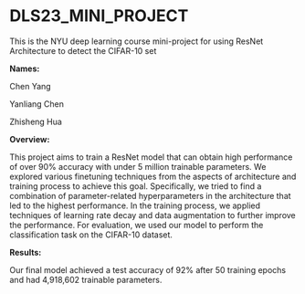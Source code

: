# DLS23_MINI_PROJECT
This is the NYU deep learning course mini-project for using ResNet Architecture to detect the CIFAR-10 set

**Names:**

Chen Yang

Yanliang Chen

Zhisheng Hua

**Overview:**

This project aims to train a ResNet model that can obtain high performance of over 90% accuracy with under 5 million trainable parameters. We explored various finetuning techniques from the aspects of architecture and training process to achieve this goal. Specifically, we tried to find a combination of parameter-related hyperparameters in the architecture that led to the highest performance. In the training process, we applied techniques of learning rate decay and data augmentation to further improve the performance. For evaluation, we used our model to perform the classification task on the CIFAR-10 dataset.

**Results:**

Our final model achieved a test accuracy of 92% after 50 training epochs and had 4,918,602 trainable parameters.
